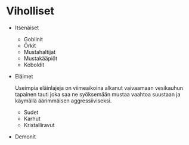 # Viholliset

- Itsenäiset
  - Goblinit
  - Örkit
  - Mustahaltijat
  - Mustakääpiöt
  - Koboldit
- Eläimet

  Useimpia eläinlajeja on viimeaikoina alkanut vaivaamaan vesikauhun tapainen tauti joka saa ne syöksemään mustaa vaahtoa suustaan ja käymällä äärimmäisen aggressiiviseksi.
  - Sudet
  - Karhut
  - Kristalliravut
- Demonit